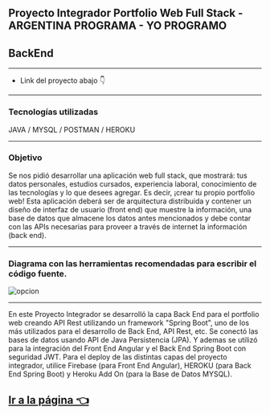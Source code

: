 ## Proyecto Integrador Portfolio Web Full Stack - ARGENTINA PROGRAMA - YO PROGRAMO

## BackEnd

------------
- Link del proyecto abajo 👇

------------
### Tecnologías utilizadas

JAVA / MYSQL / POSTMAN / HEROKU

------------
### Objetivo

Se nos pidió desarrollar una aplicación web full stack, que mostrará: tus datos personales, estudios cursados, experiencia laboral, conocimiento de las
tecnologías y lo que desees agregar. Es decir, ¡crear tu propio portfolio web! Esta aplicación deberá ser de arquitectura distribuida y contener un
diseño de interfaz de usuario (front end) que muestre la información, una base de datos que almacene los datos antes mencionados y debe contar
con las APIs necesarias para proveer a través de internet la información (back end).

------------
### Diagrama con las herramientas recomendadas para escribir el código fuente.

![opcion](https://user-images.githubusercontent.com/84547390/199374019-52f2a9b9-35ec-433c-b45c-05acc564c6ec.png)

------------

En este Proyecto Integrador se desarrolló la capa Back End para el portfolio web creando API Rest utilizando un
framework "Spring Boot", uno de los más utilizados para el desarrollo de Back End, API Rest, etc. Se conectó las bases de datos usando API de
Java Persistencia (JPA). Y ademas se utilizó para la integración del Front End Angular y el Back End Spring Boot con seguridad JWT.
Para el deploy de las distintas capas del proyecto integrador, utilice Firebase (para Front End Angular), HEROKU (para Back End Spring Boot) y Heroku
Add On (para la Base de Datos MYSQL).

## [Ir a la página 👈](https://frontendmcd.web.app/ "Ir a la página 👈")
